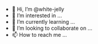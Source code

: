 - 👋 Hi, I’m @white-jelly
- 👀 I’m interested in ...
- 🌱 I’m currently learning ...
- 💞️ I’m looking to collaborate on ...
- 📫 How to reach me ...

<!---
white-jelly/white-jelly is a ✨ special ✨ repository because its `README.md` (this file) appears on your GitHub profile.
You can click the Preview link to take a look at your changes.
--->
